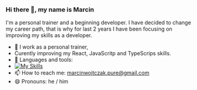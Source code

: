 ### Hi there 👋, my name is Marcin
I'm a personal trainer and a beginning developer. I have decided to change my career path, that is why for last 2 years I have been focusing on improving my skills as a developer.


- 🔭 I work as a personal trainer,  
- Curently improving my React, JavaScritp and TypeScrips skills.
- 🌱 Languages and tools:
- [![My Skills](https://skills.thijs.gg/icons?i=py,js,ts,react,django,html,css)](https://skills.thijs.gg)
- 📫 How to reach me: marcinwojtczak.pure@gmail.com 
- 😄 Pronouns: he / him 





 





